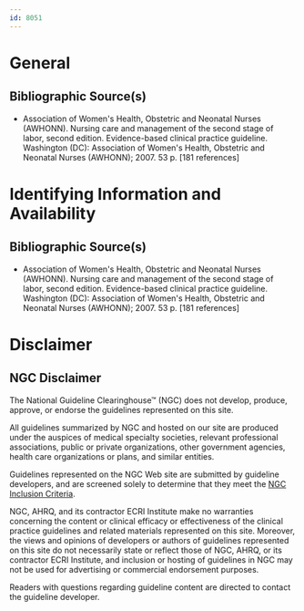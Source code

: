 ```yaml
---
id: 8051
---
```


# General

## Bibliographic Source(s)

- Association of Women's Health, Obstetric and Neonatal Nurses (AWHONN). Nursing care and management of the second stage of labor, second edition. Evidence-based clinical practice guideline. Washington (DC): Association of Women's Health, Obstetric and Neonatal Nurses (AWHONN); 2007. 53 p. [181 references]

# Identifying Information and Availability

## Bibliographic Source(s)

- Association of Women's Health, Obstetric and Neonatal Nurses (AWHONN). Nursing care and management of the second stage of labor, second edition. Evidence-based clinical practice guideline. Washington (DC): Association of Women's Health, Obstetric and Neonatal Nurses (AWHONN); 2007. 53 p. [181 references]

# Disclaimer

## NGC Disclaimer

The National Guideline Clearinghouse™ (NGC) does not develop, produce, approve, or endorse the guidelines represented on this site.

All guidelines summarized by NGC and hosted on our site are produced under the auspices of medical specialty societies, relevant professional associations, public or private organizations, other government agencies, health care organizations or plans, and similar entities.

Guidelines represented on the NGC Web site are submitted by guideline developers, and are screened solely to determine that they meet the [NGC Inclusion Criteria](/help-and-about/summaries/inclusion-criteria).

NGC, AHRQ, and its contractor ECRI Institute make no warranties concerning the content or clinical efficacy or effectiveness of the clinical practice guidelines and related materials represented on this site. Moreover, the views and opinions of developers or authors of guidelines represented on this site do not necessarily state or reflect those of NGC, AHRQ, or its contractor ECRI Institute, and inclusion or hosting of guidelines in NGC may not be used for advertising or commercial endorsement purposes.

Readers with questions regarding guideline content are directed to contact the guideline developer.

